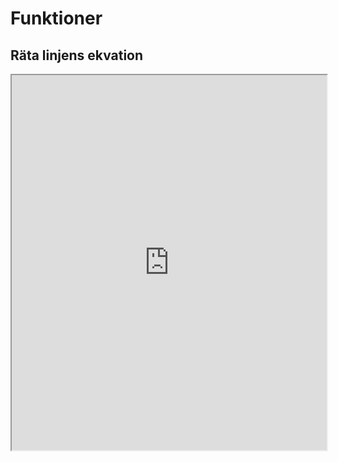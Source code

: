 # Funktioner

## Räta linjens ekvation

<div>
   <iframe src="https://www.geogebra.org/classic/qwrufe5y?embed" 
        width="100%"
        max-width="800"
        height="600"
        allowfullscreen>
    </iframe>
</div>

